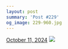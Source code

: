 ```yaml
---
layout: post
summary: 'Post #229'
og_image: 229-960.jpg
---
```


<p>
  <time>
    <a href="/229">October 11, 2024</a>
  </time>
  <a href="/229">
    <img src="{{ site.assets_url }}/229-480.jpg" srcset="{{ site.assets_url }}/229-240.jpg 240w, {{ site.assets_url }}/229-480.jpg 480w, {{ site.assets_url }}/229-720.jpg 720w, {{ site.assets_url }}/229-960.jpg 960w" sizes="(min-width: 700px) 50vw, calc(100vw - 2rem)" />
  </a>
</p>
